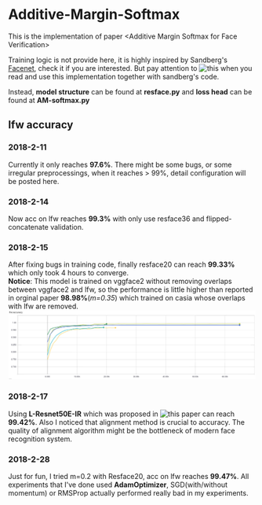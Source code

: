 # Additive-Margin-Softmax
This is the implementation of paper &lt;Additive Margin Softmax for Face Verification>

Training logic is not provide here, it is highly inspired by Sandberg's [Facenet](https://github.com/davidsandberg/facenet), check it if you are interested. But pay attention to ![this](https://github.com/Joker316701882/Additive-Margin-Softmax/issues/1) when you read and use this implementation together with sandberg's code. 

Instead, 
**model structure** can be found at **resface.py** 
and 
**loss head** can be found at **AM-softmax.py**

## lfw accuracy

### 2018-2-11
Currently it only reaches **97.6%**. There might be some bugs, or some irregular preprocessings, when it reaches > 99%, detail configuration will be posted here.

### 2018-2-14
Now acc on lfw reaches **99.3%** with only use resface36 and flipped-concatenate validation.

### 2018-2-15
After fixing bugs in training code, finally resface20 can reach **99.33%** which only took 4 hours to converge.  
**Notice**:
This model is trained on vggface2 without removing overlaps between vggface2 and lfw, so the performance is little higher than reported in orginal paper **98.98%**(*m=0.35*) which trained on casia whose overlaps with lfw are removed.
![lfw](./tfboard/lfw_acc.png)

### 2018-2-17
Using **L-Resnet50E-IR** which was proposed in ![this paper](https://arxiv.org/abs/1801.07698) can reach **99.42%**. Also I noticed that alignment method is crucial to accuracy. The quality of alignment algorithm might be the bottleneck of modern face recognition system.

### 2018-2-28
Just for fun, I tried m=0.2 with Resface20, acc on lfw reaches **99.47%**. All experiments that I've done used **AdamOptimizer**, SGD(with/without momentum) or RMSProp actually performed really bad in my experiments.

